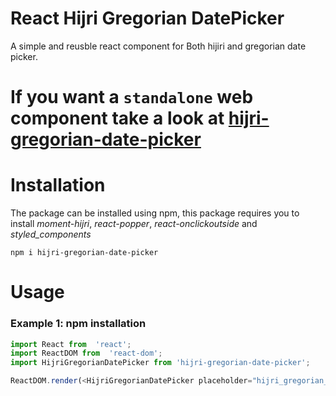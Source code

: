 # React Hijri Gregorian DatePicker
A simple and reusble react component for Both hijiri and gregorian date picker.

# If you want a `standalone` web component take a look at [hijri-gregorian-date-picker](https://github.com/omarjomai/hijri-gregorian-date-picker)

# Installation
The package can be installed using npm, this package requires you to install *moment-hijri*, *react-popper*, *react-onclickoutside* and *styled_components*
```
npm i hijri-gregorian-date-picker
```
# Usage
### Example 1: npm installation
```javascript
import React from  'react';
import ReactDOM from  'react-dom';
import HijriGregorianDatePicker from 'hijri-gregorian-date-picker';

ReactDOM.render(<HijriGregorianDatePicker placeholder="hijri_gregorian_date" className="form-control" selectedDate="1440/09/05"  />, document.getElementById('root'));

```
